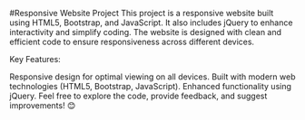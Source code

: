 #Responsive Website Project
This project is a responsive website built using HTML5, Bootstrap, and JavaScript. It also includes jQuery to enhance interactivity and simplify coding. The website is designed with clean and efficient code to ensure responsiveness across different devices.

Key Features:

Responsive design for optimal viewing on all devices.
Built with modern web technologies (HTML5, Bootstrap, JavaScript).
Enhanced functionality using jQuery.
Feel free to explore the code, provide feedback, and suggest improvements! 😊

